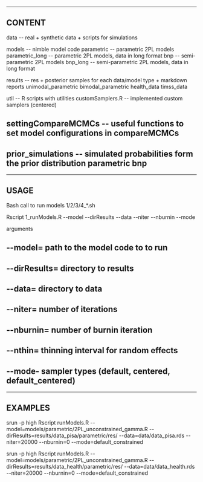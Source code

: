 ------------
 CONTENT
------------
data -- real + synthetic data + scripts for simulations

models -- nimble model code
  parametric       -- parametric 2PL models 
  parametric_long  -- parametric 2PL models, data in long format 
  bnp              -- semi-parametric 2PL models
  bnp_long         -- semi-parametric 2PL models, data in long format

results -- res + posterior samples for each data/model type + markdown reports
  unimodal_parametric
  bimodal_parametric
  health_data
  timss_data

util -- R scripts with utilities 
  customSamplers.R -- implemented custom samplers (centered)
##  settingCompareMCMCs -- useful functions to set model configurations in compareMCMCs

prior_simulations -- simulated probabilities form the prior distribution
  parametric
  bnp
------------

------------
 USAGE
------------

Bash call to run models 1/2/3/4_*.sh

Rscript 1_runModels.R --model --dirResults --data --niter --nburnin --mode

arguments
## --model=         path to the model code to to run
## --dirResults=    directory to results
## --data=          directory to data 
## --niter=  	      number of iterations
## --nburnin=       number of burnin iteration
## --nthin=  	      thinning interval for random effects 
## --mode- 	        sampler types (default, centered, default_centered)
------------------------------------------------------------
EXAMPLES
------------------------------------------------------------
srun -p high Rscript runModels.R --model=models/parametric/2PL_unconstrained_gamma.R --dirResults=results/data_pisa/parametric/res/ --data=data/data_pisa.rds --niter=20000 --nburnin=0 --mode=default_constrained

srun -p high Rscript runModels.R --model=models/parametric/2PL_unconstrained_gamma.R --dirResults=results/data_health/parametric/res/ --data=data/data_health.rds --niter=20000 --nburnin=0 --mode=default_constrained